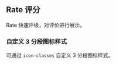 <div class="demo-header">
<p class="overviewicon">
  <span class="wapi-ui-alert"/>
</p>

## Rate 评分

<nova-uxlink widget-name="Rate"></nova-uxlink>

Rate 快速评级，对评价进行展示。
</div>

### 自定义 3 分段图标样式

可通过 `icon-classes` 自定义 3 分段图标样式。

<nova-demo-view link="rate/custom-3-threshold-icon.vue"></nova-demo-view>

<br />
